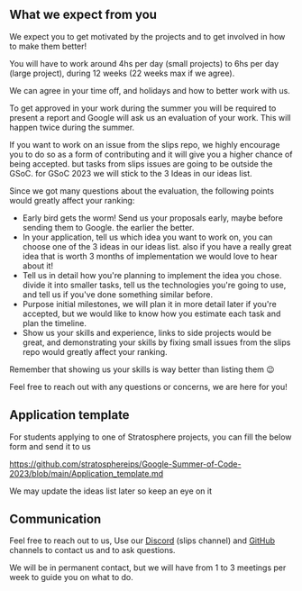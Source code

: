 

## What we expect from you

We expect you to get motivated by the projects and to get involved in how to make them better! 

You will have to work around 4hs per day (small projects) to 6hs per day (large project), during 12 weeks (22 weeks max if we agree). 

We can agree in your time off, and holidays and how to better work with us. 

To get approved in your work during the summer you will be required to present a report 
and Google will ask us an evaluation of your work. This will happen twice during the summer.


If you want to work on an issue from the slips repo, we highly encourage you to do so as a form of contributing and it will give you a higher chance of being accepted. but tasks from slips issues are going to be outside the GSoC. for GSoC 2023 we will stick to the 3 Ideas in our ideas list.

Since we got many questions about the evaluation, the following points would greatly affect your ranking: 


 - Early bird gets the worm! Send us your proposals early, maybe before
   sending them to Google. the earlier the better.
 - In your application, tell us which idea you want to work on, you can
   choose one of the 3 ideas in our ideas list. also if you have a
   really great idea that is worth 3 months of implementation we would
   love to hear about it!
 - Tell us in detail how you're planning to implement the idea you
   chose. divide it into smaller tasks, tell us the technologies you're
   going to use, and tell us if you've done something similar before.
 - Purpose initial milestones, we will plan it in more detail later if
   you're accepted, but we would like to know how you estimate each task
   and plan the timeline.
 - Show us your skills and experience, links to side projects would be
   great, and demonstrating your skills by fixing small issues from the
   slips repo would greatly affect your ranking.

    
Remember that showing us your skills is way better than listing them 😉

Feel free to reach out with any questions or concerns, we are here for you!  

## Application template

For students applying to one of Stratosphere projects, you can fill the below form and send it to us 

https://github.com/stratosphereips/Google-Summer-of-Code-2023/blob/main/Application_template.md


We may update the ideas list later so keep an eye on it

## Communication

Feel free to reach out to us, Use our [Discord](https://discord.gg/zu5HwMFy5C) (slips channel) and 
[GitHub](https://github.com/stratosphereips/StratosphereLinuxIPS/) channels to contact us and to ask questions.

We will be in permanent contact, but we will have from 1 to 3 meetings per week to guide you on what to do.





